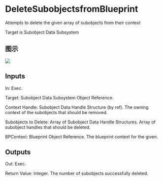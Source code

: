 # DeleteSubobjectsfromBlueprint

Attempts to delete the given array of subobjects from their context

Target is Subobject Data Subsystem

## 图示

![]($-20221218-21055032.png)

## Inputs

In: Exec.

Target: Subobject Data Subsystem Object Reference.

Context Handle: Subobject Data Handle Structure (by ref). The owning context of the subobjects that should be removed.

Subobjects to Delete: Array of Subobject Data Handle Structures. Array of subobject handles that should be deleted.

BPContext: Blueprint Object Reference. The blueprint context for the given.  

## Outputs

Out: Exec.

Return Value: Integer. The number of subobjects successfully deleted.

